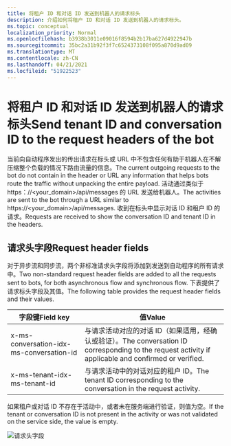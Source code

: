 ```yaml
---
title: 将租户 ID 和对话 ID 发送到机器人的请求标头
description: 介绍如何将租户 ID 和对话 ID 发送到机器人的请求标头。
ms.topic: conceptual
localization_priority: Normal
ms.openlocfilehash: b3938b3011e09016f8594b2b17ba627d4922947b
ms.sourcegitcommit: 35bc2a31b92f3f7c6524373108f095a870d9ad09
ms.translationtype: MT
ms.contentlocale: zh-CN
ms.lasthandoff: 04/21/2021
ms.locfileid: "51922523"
---
```

# <a name="send-tenant-id-and-conversation-id-to-the-request-headers-of-the-bot"></a><span data-ttu-id="32f2c-103">将租户 ID 和对话 ID 发送到机器人的请求标头</span><span class="sxs-lookup"><span data-stu-id="32f2c-103">Send tenant ID and conversation ID to the request headers of the bot</span></span>

<span data-ttu-id="32f2c-104">当前向自动程序发出的传出请求在标头或 URL 中不包含任何有助于机器人在不解压缩整个负载的情况下路由流量的信息。</span><span class="sxs-lookup"><span data-stu-id="32f2c-104">The current outgoing requests to the bot do not contain in the header or URL any information that helps bots route the traffic without unpacking the entire payload.</span></span> <span data-ttu-id="32f2c-105">活动通过类似于 https：//<your_domain>/api/messages 的 URL 发送给机器人。</span><span class="sxs-lookup"><span data-stu-id="32f2c-105">The activities are sent to the bot through a URL similar to https://<your_domain>/api/messages.</span></span> <span data-ttu-id="32f2c-106">收到在标头中显示对话 ID 和租户 ID 的请求。</span><span class="sxs-lookup"><span data-stu-id="32f2c-106">Requests are received to show the conversation ID and tenant ID in the headers.</span></span>

## <a name="request-header-fields"></a><span data-ttu-id="32f2c-107">请求头字段</span><span class="sxs-lookup"><span data-stu-id="32f2c-107">Request header fields</span></span>

<span data-ttu-id="32f2c-108">对于异步流和同步流，两个非标准请求头字段将添加到发送到自动程序的所有请求中。</span><span class="sxs-lookup"><span data-stu-id="32f2c-108">Two non-standard request header fields are added to all the requests sent to bots, for both asynchronous flow and synchronous flow.</span></span> <span data-ttu-id="32f2c-109">下表提供了请求标头字段及其值。</span><span class="sxs-lookup"><span data-stu-id="32f2c-109">The following table provides the request header fields and their values.</span></span>

| <span data-ttu-id="32f2c-110">字段键</span><span class="sxs-lookup"><span data-stu-id="32f2c-110">Field key</span></span> | <span data-ttu-id="32f2c-111">值</span><span class="sxs-lookup"><span data-stu-id="32f2c-111">Value</span></span> |
|----------------|-----------------|
| <span data-ttu-id="32f2c-112">x-ms-conversation-id</span><span class="sxs-lookup"><span data-stu-id="32f2c-112">x-ms-conversation-id</span></span> | <span data-ttu-id="32f2c-113">与请求活动对应的对话 ID（如果适用，经确认或验证）。</span><span class="sxs-lookup"><span data-stu-id="32f2c-113">The conversation ID corresponding to the request activity if applicable and confirmed or verified.</span></span> |
| <span data-ttu-id="32f2c-114">x-ms-tenant-id</span><span class="sxs-lookup"><span data-stu-id="32f2c-114">x-ms-tenant-id</span></span> | <span data-ttu-id="32f2c-115">与请求活动中的对话对应的租户 ID。</span><span class="sxs-lookup"><span data-stu-id="32f2c-115">The tenant ID corresponding to the conversation in the request activity.</span></span> |

<span data-ttu-id="32f2c-116">如果租户或对话 ID 不存在于活动中，或者未在服务端进行验证，则值为空。</span><span class="sxs-lookup"><span data-stu-id="32f2c-116">If the tenant or conversation ID is not present in the activity or was not validated on the service side, the value is empty.</span></span>

![请求头字段](~/assets/images/bots/requestheaderfields.png)
